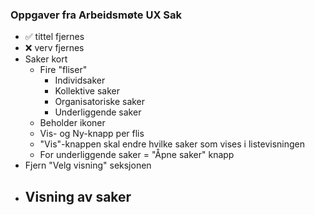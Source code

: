 ### Oppgaver fra Arbeidsmøte UX Sak

- ✅ tittel fjernes
- ❌ verv fjernes
- Saker kort
  - Fire "fliser"
    - Individsaker
    - Kollektive saker
    - Organisatoriske saker
    - Underliggende saker
  - Beholder ikoner
  - Vis- og Ny-knapp per flis
  - "Vis"-knappen skal endre hvilke saker som vises i listevisningen
  - For underliggende saker = "Åpne saker" knapp
- Fjern "Velg visning" seksjonen
- Visning av saker
  -
